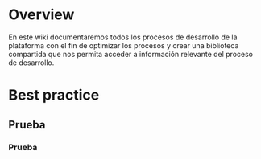 <!-- TITLE: WIKI COPO SOFTWARE -->
<!-- SUBTITLE: Wiki para la documentación del proceso de desarrollo -->

# Overview
En este wiki documentaremos todos los procesos de desarrollo de la plataforma con el fin de optimizar los procesos y crear una biblioteca compartida que nos permita acceder a información relevante del proceso de desarrollo.
# Best practice
## Prueba
### Prueba